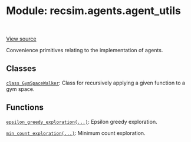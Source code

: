 <div itemscope itemtype="http://developers.google.com/ReferenceObject">
<meta itemprop="name" content="recsim.agents.agent_utils" />
<meta itemprop="path" content="Stable" />
</div>

# Module: recsim.agents.agent_utils

<table class="tfo-notebook-buttons tfo-api" align="left">
</table>

<a target="_blank" href="https://github.com/google-research/recsim/agents/agent_utils.py">View
source</a>

Convenience primitives relating to the implementation of agents.

<!-- Placeholder for "Used in" -->

## Classes

[`class GymSpaceWalker`](../../recsim/agents/agent_utils/GymSpaceWalker.md):
Class for recursively applying a given function to a gym space.

## Functions

[`epsilon_greedy_exploration(...)`](../../recsim/agents/agent_utils/epsilon_greedy_exploration.md):
Epsilon greedy exploration.

[`min_count_exploration(...)`](../../recsim/agents/agent_utils/min_count_exploration.md):
Minimum count exploration.
